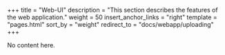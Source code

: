 +++
title = "Web-UI"
description = "This section describes the features of the web application."
weight = 50
insert_anchor_links = "right"
template = "pages.html"
sort_by = "weight"
redirect_to = "docs/webapp/uploading"
+++

No content here.
